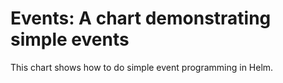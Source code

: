 # Events: A chart demonstrating simple events

This chart shows how to do simple event programming in Helm.
